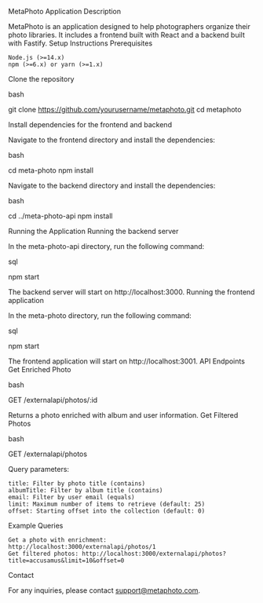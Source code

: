 MetaPhoto Application
Description

MetaPhoto is an application designed to help photographers organize their photo libraries. It includes a frontend built with React and a backend built with Fastify.
Setup Instructions
Prerequisites

    Node.js (>=14.x)
    npm (>=6.x) or yarn (>=1.x)

Clone the repository

bash

git clone https://github.com/yourusername/metaphoto.git
cd metaphoto

Install dependencies for the frontend and backend

Navigate to the frontend directory and install the dependencies:

bash

cd meta-photo
npm install

Navigate to the backend directory and install the dependencies:

bash

cd ../meta-photo-api
npm install

Running the Application
Running the backend server

In the meta-photo-api directory, run the following command:

sql

npm start

The backend server will start on http://localhost:3000.
Running the frontend application

In the meta-photo directory, run the following command:

sql

npm start

The frontend application will start on http://localhost:3001.
API Endpoints
Get Enriched Photo

bash

GET /externalapi/photos/:id

Returns a photo enriched with album and user information.
Get Filtered Photos

bash

GET /externalapi/photos

Query parameters:

    title: Filter by photo title (contains)
    albumTitle: Filter by album title (contains)
    email: Filter by user email (equals)
    limit: Maximum number of items to retrieve (default: 25)
    offset: Starting offset into the collection (default: 0)

Example Queries

    Get a photo with enrichment: http://localhost:3000/externalapi/photos/1
    Get filtered photos: http://localhost:3000/externalapi/photos?title=accusamus&limit=10&offset=0

Contact

For any inquiries, please contact support@metaphoto.com.
